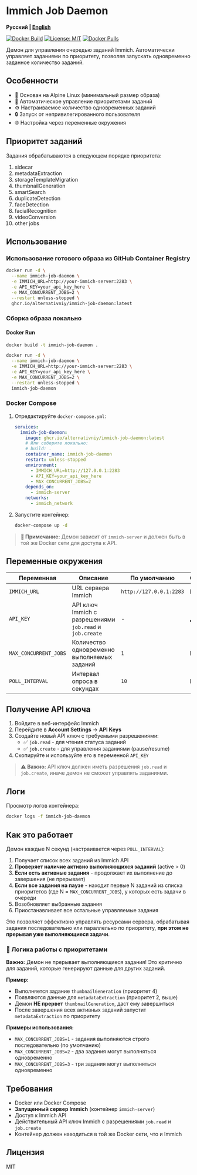 # Immich Job Daemon

**Русский | [English](README.en.md)**

[![Docker Build](https://github.com/alternativniy/immich-job-daemon/actions/workflows/docker-build.yml/badge.svg)](https://github.com/alternativniy/immich-job-daemon/actions/workflows/docker-build.yml)
[![License: MIT](https://img.shields.io/badge/License-MIT-yellow.svg)](https://opensource.org/licenses/MIT)
[![Docker Pulls](https://img.shields.io/docker/pulls/alternativniy/immich-job-daemon)](https://github.com/alternativniy/immich-job-daemon/pkgs/container/immich-job-daemon)

Демон для управления очередью заданий Immich. Автоматически управляет заданиями по приоритету, позволяя запускать одновременно заданное количество заданий.

## Особенности

- 🐧 Основан на Alpine Linux (минимальный размер образа)
- 🔄 Автоматическое управление приоритетами заданий
- ⚙️ Настраиваемое количество одновременных заданий
- 🔒 Запуск от непривилегированного пользователя
- 🌐 Настройка через переменные окружения

## Приоритет заданий

Задания обрабатываются в следующем порядке приоритета:

1. sidecar
2. metadataExtraction
3. storageTemplateMigration
4. thumbnailGeneration
5. smartSearch
6. duplicateDetection
7. faceDetection
8. facialRecognition
9. videoConversion
10. other jobs

## Использование

### Использование готового образа из GitHub Container Registry

```bash
docker run -d \
  --name immich-job-daemon \
  -e IMMICH_URL=http://your-immich-server:2283 \
  -e API_KEY=your_api_key_here \
  -e MAX_CONCURRENT_JOBS=2 \
  --restart unless-stopped \
  ghcr.io/alternativniy/immich-job-daemon:latest
```

### Сборка образа локально

#### Docker Run

```bash
docker build -t immich-job-daemon .

docker run -d \
  --name immich-job-daemon \
  -e IMMICH_URL=http://your-immich-server:2283 \
  -e API_KEY=your_api_key_here \
  -e MAX_CONCURRENT_JOBS=2 \
  --restart unless-stopped \
  immich-job-daemon
```

### Docker Compose

1. Отредактируйте `docker-compose.yml`:
   ```yaml
   services:
     immich-job-daemon:
       image: ghcr.io/alternativniy/immich-job-daemon:latest
       # Или соберите локально:
       # build: .
       container_name: immich-job-daemon
       restart: unless-stopped
       environment:
         - IMMICH_URL=http://127.0.0.1:2283
         - API_KEY=your_api_key_here
         - MAX_CONCURRENT_JOBS=2
       depends_on:
         - immich-server
       networks:
         - immich_network
   ```

2. Запустите контейнер:
   ```bash
   docker-compose up -d
   ```

> **📝 Примечание:** Демон зависит от `immich-server` и должен быть в той же Docker сети для доступа к API.

## Переменные окружения

| Переменная | Описание | По умолчанию | Обязательная |
|-----------|----------|--------------|--------------|
| `IMMICH_URL` | URL сервера Immich | `http://127.0.0.1:2283` | Нет |
| `API_KEY` | API ключ Immich с разрешениями `job.read` и `job.create` | - | **Да** |
| `MAX_CONCURRENT_JOBS` | Количество одновременно выполняемых заданий | `1` | Нет |
| `POLL_INTERVAL` | Интервал опроса в секундах | `10` | Нет |

## Получение API ключа

1. Войдите в веб-интерфейс Immich
2. Перейдите в **Account Settings** → **API Keys**
3. Создайте новый API ключ с требуемыми разрешениями:
   - ✅ `job.read` - для чтения статуса заданий
   - ✅ `job.create` - для управления заданиями (pause/resume)
4. Скопируйте и используйте его в переменной `API_KEY`

> **⚠️ Важно:** API ключ должен иметь разрешения `job.read` и `job.create`, иначе демон не сможет управлять заданиями.

## Логи

Просмотр логов контейнера:

```bash
docker logs -f immich-job-daemon
```

## Как это работает

Демон каждые N секунд (настраивается через `POLL_INTERVAL`):

1. Получает список всех заданий из Immich API
2. **Проверяет наличие активно выполняющихся заданий** (active > 0)
3. **Если есть активные задания** - продолжает их выполнение до завершения (не прерывает)
4. **Если все задания на паузе** - находит первые N заданий из списка приоритетов (где N = `MAX_CONCURRENT_JOBS`), у которых есть задачи в очереди
5. Возобновляет выбранные задания
6. Приостанавливает все остальные управляемые задания

Это позволяет эффективно управлять ресурсами сервера, обрабатывая задания последовательно или параллельно по приоритету, **при этом не прерывая уже выполняющиеся задачи**.

### 🔄 Логика работы с приоритетами

**Важно:** Демон не прерывает выполняющиеся задания! Это критично для заданий, которые генерируют данные для других заданий.

**Пример:**
- Выполняется задание `thumbnailGeneration` (приоритет 4)
- Появляются данные для `metadataExtraction` (приоритет 2, выше)
- Демон **НЕ прервет** `thumbnailGeneration`, даст ему завершиться
- После завершения всех активных заданий запустит `metadataExtraction` по приоритету

**Примеры использования:**
- `MAX_CONCURRENT_JOBS=1` - задания выполняются строго последовательно (по умолчанию)
- `MAX_CONCURRENT_JOBS=2` - два задания могут выполняться одновременно
- `MAX_CONCURRENT_JOBS=3` - три задания могут выполняться одновременно

## Требования

- Docker или Docker Compose
- **Запущенный сервер Immich** (контейнер `immich-server`)
- Доступ к Immich API
- Действительный API ключ Immich с разрешениями `job.read` и `job.create`
- Контейнер должен находиться в той же Docker сети, что и Immich

## Лицензия

MIT
